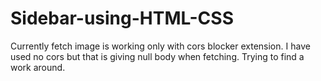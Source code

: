 # Sidebar-using-HTML-CSS
Currently fetch image is working only with cors blocker extension. I have used no cors but that is giving null body when fetching. Trying to find a work around. 

